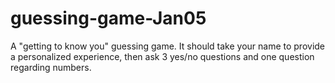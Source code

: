 # guessing-game-Jan05
A "getting to know you" guessing game. It should take your name to provide a personalized experience, then ask 3 yes/no questions and one question regarding numbers.
